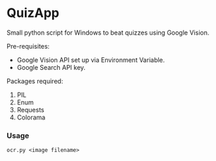 # QuizApp
Small python script for Windows to beat quizzes using Google Vision.

Pre-requisites:
- Google Vision API set up via Environment Variable.
- Google Search API key.

Packages required:
1. PIL
2. Enum
3. Requests
4. Colorama

### Usage
`ocr.py <image filename>`